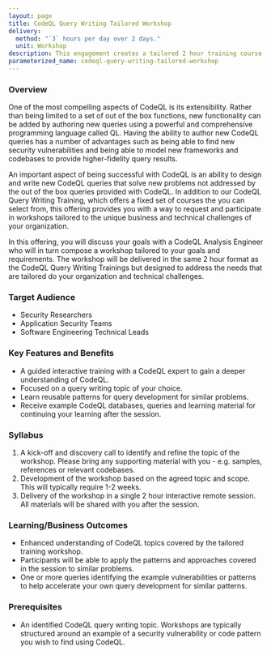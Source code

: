 ```yaml
---
layout: page
title: CodeQL Query Writing Tailored Workshop
delivery:
  method: "`3` hours per day over 2 days."
  unit: Workshop
description: This engagement creates a tailored 2 hour training course for using CodeQL to find a security vulnerbility or pattern of your choice.
parameterized_name: codeql-query-writing-tailored-workshop
---
```


### Overview

One of the most compelling aspects of CodeQL is its extensibility. Rather than
being limited to a set of out of the box functions, new functionality can be
added by authoring new queries using a powerful and comprehensive programming
language called QL. Having the ability to author new CodeQL queries has a number
of advantages such as being able to find new security vulnerabilities and being
able to model new frameworks and codebases to provide higher-fidelity
query results.

An important aspect of being successful with CodeQL is an ability to design and
write new CodeQL queries that solve new problems not addressed by the out of the
box queries provided with CodeQL. In addition to our CodeQL
Query Writing Training, which offers a fixed set of courses the you can select
from, this offering provides you with a way to request and participate in
workshops tailored to the unique business and technical challenges of your
organization.

In this offering, you will discuss your goals with a CodeQL Analysis Engineer
who will in turn compose a workshop tailored to your goals and requirements. The
workshop will be delivered in the same 2 hour format as the CodeQL Query Writing
Trainings but designed to address the needs that are tailored do your
organization and technical challenges.  

### Target Audience

- Security Researchers
- Application Security Teams
- Software Engineering Technical Leads

### Key Features and Benefits

- A guided interactive training with a CodeQL expert to gain a deeper understanding of CodeQL.
- Focused on a query writing topic of your choice.
- Learn reusable patterns for query development for similar problems.
- Receive example CodeQL databases, queries and learning material for continuing your learning after the session.

### Syllabus

 1. A kick-off and discovery call to identify and refine the topic of the workshop. Please bring any supporting material with you - e.g. samples, references or relevant codebases.
 2. Development of the workshop based on the agreed topic and scope. This will typically require 1-2 weeks.
 3. Delivery of the workshop in a single 2 hour interactive remote session. All materials will be shared with you after the session.

### Learning/Business Outcomes

- Enhanced understanding of CodeQL topics covered by the tailored training workshop.
- Participants will be able to apply the patterns and approaches covered in the session to similar problems.
- One or more queries identifying the example vulnerabilities or patterns to help accelerate your own query development for similar patterns.
  
### Prerequisites

- An identified CodeQL query writing topic. Workshops are typically structured around an example of a security vulnerability or code pattern you wish to find using CodeQL.